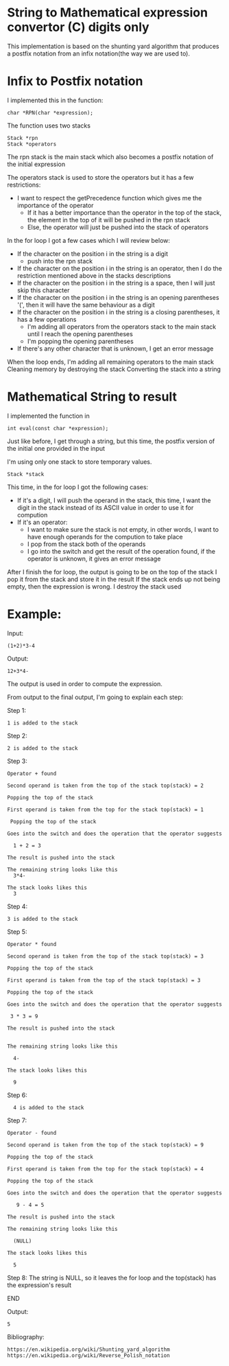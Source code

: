 # String to Mathematical expression convertor (C) digits only

This implementation is based on the shunting yard algorithm that produces a postfix notation from an infix notation(the way we are used to).

# Infix to Postfix notation

I implemented this in the function:

    char *RPN(char *expression);

The function uses two stacks

    Stack *rpn
    Stack *operators
    
The rpn stack is the main stack which also becomes a postfix notation of the initial expression

The operators stack is used to store the operators but it has a few restrictions:
  - I want to respect the getPrecedence function which gives me the importance of the operator
    - If it has a better importance than the operator in the top of the stack, the element in the top of it will be pushed in the rpn stack
    - Else, the operator will just be pushed into the stack of operators
 
 In the for loop I got a few cases which I will review below:
  - If the character on the position i in the string is a digit
     - push into the rpn stack
  - If the character on the position i in the string is an operator, then I do the restriction mentioned above in the stacks descriptions
  - If the character on the position i in the string is a space, then I will just skip this character
  - If the character on the position i in the string is an opening parentheses '(', then it will have the same behaviour as a digit
  - If the character on the position i in the string is a closing parentheses, it has a few operations
    - I'm adding all operators from the operators stack to the main stack until I reach the opening parentheses
    - I'm popping the opening parentheses
  - If there's any other character that is unknown, I get an error message
 
 When the loop ends, I'm adding all remaining operators to the main stack
 Cleaning memory by destroying the stack
 Converting the stack into a string
 
# Mathematical String to result
I implemented the function in
  
    int eval(const char *expression);
    
Just like before, I get through a string, but this time, the postfix version of the initial one provided in the input
  
I'm using only one stack to store temporary values.
  
    Stack *stack
  
This time, in the for loop I got the following cases:
  - If it's a digit, I will push the operand in the stack, this time, I want the digit in the stack instead of its ASCII value in order to use it for compution
   - If it's an operator:
     - I want to make sure the stack is not empty, in other words, I want to have enough operands for the compution to take place
     - I pop from the stack both of the operands
     - I go into the switch and get the result of the operation found, if the operator is unknown, it gives an error message
   
   After I finish the for loop, the output is going to be on the top of the stack
   I pop it from the stack and store it in the result
   If the stack ends up not being empty, then the expression is wrong.
   I destroy the stack used

# Example:

  Input:
  
    (1+2)*3-4
    
  Output:
  
    12+3*4-

The output is used in order to compute the expression.

From output to the final output, I'm going to explain each step:

Step 1:

    1 is added to the stack
  
Step 2:

    2 is added to the stack
  
Step 3:

    Operator + found
  
    Second operand is taken from the top of the stack top(stack) = 2
  
    Popping the top of the stack
  
    First operand is taken from the top for the stack top(stack) = 1
  
     Popping the top of the stack
  
    Goes into the switch and does the operation that the operator suggests
  
      1 + 2 = 3
    
    The result is pushed into the stack
  
    The remaining string looks like this
      3*4-
    
    The stack looks likes this
      3
    
Step 4:

    3 is added to the stack
  
Step 5:

    Operator * found
    
    Second operand is taken from the top of the stack top(stack) = 3
    
    Popping the top of the stack
    
    First operand is taken from the top of the stack top(stack) = 3
    
    Popping the top of the stack
    
    Goes into the switch and does the operation that the operator suggests
    
     3 * 3 = 9
     
    The result is pushed into the stack
    
  
    The remaining string looks like this
    
      4-
   
    The stack looks likes this
    
      9
Step 6:

      4 is added to the stack
    
Step 7:
 
    Operator - found
    
    Second operand is taken from the top of the stack top(stack) = 9
    
    Popping the top of the stack
    
    First operand is taken from the top for the stack top(stack) = 4
    
    Popping the top of the stack
    
    Goes into the switch and does the operation that the operator suggests
    
       9 - 4 = 5
       
    The result is pushed into the stack

    The remaining string looks like this
    
      (NULL)
    
    The stack looks likes this
    
      5
      
Step 8:
    The string is NULL, so it leaves the for loop and the top(stack) has the expression's result
  
 END
  
  Output:
    
    5
 
Bibliography:

    https://en.wikipedia.org/wiki/Shunting_yard_algorithm
    https://en.wikipedia.org/wiki/Reverse_Polish_notation
    
